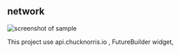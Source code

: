 ## network

![screenshot of sample](https://github.com/Zifirut/network_get/blob/master/video.gif)



This project use api.chucknorris.io , FutureBuilder widget, 


